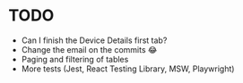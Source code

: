 # TODO

- Can I finish the Device Details first tab?
- Change the email on the commits :joy:
- Paging and filtering of tables
- More tests (Jest, React Testing Library, MSW, Playwright)
